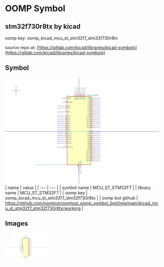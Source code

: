 # OOMP Symbol  
## stm32f730r8tx  by kicad  
  
oomp key: oomp_kicad_mcu_st_stm32f7_stm32f730r8tx  
  
source repo at: [https://gitlab.com/kicad/libraries/kicad-symbols](https://gitlab.com/kicad/libraries/kicad-symbols)  
## Symbol  
  
[![working.png](working_600.png)](working.png)  
| name | value | 
| --- | --- | 
| symbol name | MCU_ST_STM32F7 | 
| library name | MCU_ST_STM32F7 | 
| oomp key | oomp_kicad_mcu_st_stm32f7_stm32f730r8tx | 
| oomp bot github | https://github.com/oomlout/oomlout_oomp_symbol_bot/tree/main/kicad_mcu_st_stm32f7_stm32f730r8tx/working | 
## Images  
  
[![working.png](working_140.png)](working.png)  
